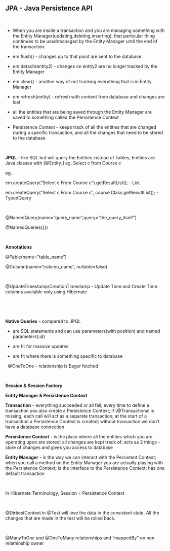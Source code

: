 JPA - Java Persistence API
--------------------------

 

-   When you are inside a transaction and you are managing something with the
    Entity Manager(updating,deleting,inserting), that particular thing continues
    to be used/managed by the Entity Manager until the end of the transaction.

-   em.flush() - changes up to that point are sent to the database

-   em.detach(entity2) - changes on entity2 are no longer tracked by the Entity
    Manager

-   em.clear() - another way of not tracking everything that is in Entity
    Manager

-   em.refresh(entity) - refresh with content from database and changes are lost

-   all the entities that are being saved through the Entity Manager are saved
    to something called the Persistence Context

-   Persistence Context - keeps track of all the entities that are changed
    during a specific transaction, and all the changes that need to be stored to
    the database

 

**JPQL** - like SQL but will query the Entities instead of Tables; Entities are
Java classes with [@Entity;] eg. Select c from Course c

eg.

em.createQuery(”Select c From Course c”).getResultList(); - List

em.createQuery(”Select c From Course c”, course.Class.getResultList(); -
TypedQuery

 

\@NamedQuery(name=”query_name”,query=”the_query_itself”)

\@NamedQueries({})

 

**Annotations**

\@Table(name=”table_name”)

\@Column(name=”column_name”, nullable=false)

 

\@UpdateTimestamp/CreationTimestamp - Update Time and Create Time columns
available only using Hibernate

 

 

**Native Queries** - compared to JPQL

-   are SQL statements and can use parameters(with position) and named
    parameters(:id)

-   are fit for massive updates

-   are fit where there is something specific to database

  \@OneToOne - relationship is Eager fetched

 

**Session & Session Factory**

**Entity Manager & Persistence Context**

**Transaction** - everything succeeded or all fail; every time to define a
transaction you also create a Persistence Context; if \\\@Transactional is
missing, each call will act as a separate transaction; at the start of a
transaction a Persistence Context is created; without transaction we don’t have
a database connection

**Persistence Context** - is the place where all the entities which you are
operating upon are stored; all changes are kept track of; acts as 2 things -
store of changes and gives you access to database

**Entity Manager** - is the way we can interact with the Persistent Context;
when you call a method on the Entity Manager you are actually playing with the
Persistence Context; is the interface to the Persistence Context; has one
default transaction

 

In Hibernate Terminology, Session = Persistence Context

 

\@DirtiestContext in \@Test will leve the data in the consistent state. All the
changes that are made in the test will be rolled back.

 

\@ManyToOne and \@OneToMany relationships and “mappedBy” on non relathinship
owner

 

 

 

 

 

 

 

 

 

 
